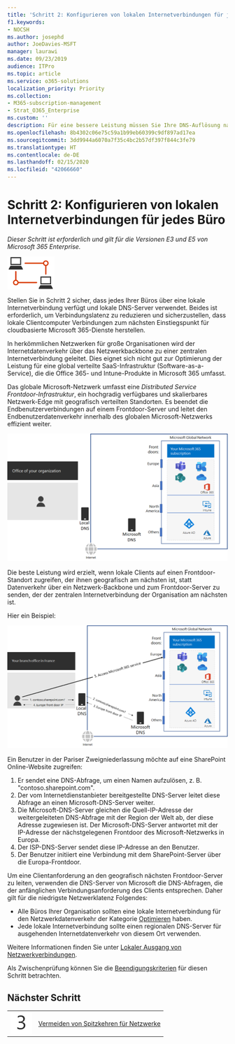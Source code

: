 ```yaml
---
title: 'Schritt 2: Konfigurieren von lokalen Internetverbindungen für jedes Büro'
f1.keywords:
- NOCSH
ms.author: josephd
author: JoeDavies-MSFT
manager: laurawi
ms.date: 09/23/2019
audience: ITPro
ms.topic: article
ms.service: o365-solutions
localization_priority: Priority
ms.collection:
- M365-subscription-management
- Strat_O365_Enterprise
ms.custom: ''
description: Für eine bessere Leistung müssen Sie Ihre DNS-Auflösung nachvollziehen und konfigurieren können.
ms.openlocfilehash: 8b4302c06e75c59a1b99eb60399c9df897ad17ea
ms.sourcegitcommit: 3dd9944a6070a7f35c4bc2b57df397f844c3fe79
ms.translationtype: HT
ms.contentlocale: de-DE
ms.lasthandoff: 02/15/2020
ms.locfileid: "42066660"
---
```

# <a name="step-2-configure-local-internet-connections-for-each-office"></a>Schritt 2: Konfigurieren von lokalen Internetverbindungen für jedes Büro

*Dieser Schritt ist erforderlich und gilt für die Versionen E3 und E5 von Microsoft 365 Enterprise.*

![Phase 1 – Netzwerken](../media/deploy-foundation-infrastructure/networking_icon-small.png)

Stellen Sie in Schritt 2 sicher, dass jedes Ihrer Büros über eine lokale Internetverbindung verfügt und lokale DNS-Server verwendet. Beides ist erforderlich, um Verbindungslatenz zu reduzieren und sicherzustellen, dass lokale Clientcomputer Verbindungen zum nächsten Einstiegspunkt für cloudbasierte Microsoft 365-Dienste herstellen.

In herkömmlichen Netzwerken für große Organisationen wird der Internetdatenverkehr über das Netzwerkbackbone zu einer zentralen Internetverbindung geleitet. Dies eignet sich nicht gut zur Optimierung der Leistung für eine global verteilte SaaS-Infrastruktur (Software-as-a-Service), die die Office 365- und Intune-Produkte in Microsoft 365 umfasst.

Das globale Microsoft-Netzwerk umfasst eine *Distributed Service Frontdoor-Infrastruktur*, ein hochgradig verfügbares und skalierbares Netzwerk-Edge mit geografisch verteilten Standorten. Es beendet die Endbenutzerverbindungen auf einem Frontdoor-Server und leitet den Endbenutzerdatenverkehr innerhalb des globalen Microsoft-Netzwerks effizient weiter.

![Das Globale Microsoft-Netzwerk](../media/networking-dns-resolution-same-location/microsoft-global-network.png)

Die beste Leistung wird erzielt, wenn lokale Clients auf einen Frontdoor-Standort zugreifen, der ihnen geografisch am nächsten ist, statt Datenverkehr über ein Netzwerk-Backbone und zum Frontdoor-Server zu senden, der der zentralen Internetverbindung der Organisation am nächsten ist.

Hier ein Beispiel:

![Beispiel für das Globale Microsoft-Netzwerk](../media/networking-dns-resolution-same-location/microsoft-global-network-example.png)

Ein Benutzer in der Pariser Zweigniederlassung möchte auf eine SharePoint Online-Website zugreifen:

1. Er sendet eine DNS-Abfrage, um einen Namen aufzulösen, z. B. "contoso.sharepoint.com". 
2. Der vom Internetdienstanbieter bereitgestellte DNS-Server leitet diese Abfrage an einen Microsoft-DNS-Server weiter.
3. Die Microsoft-DNS-Server gleichen die Quell-IP-Adresse der weitergeleiteten DNS-Abfrage mit der Region der Welt ab, der diese Adresse zugewiesen ist. Der Microsoft-DNS-Server antwortet mit der IP-Adresse der nächstgelegenen Frontdoor des Microsoft-Netzwerks in Europa.
4. Der ISP-DNS-Server sendet diese IP-Adresse an den Benutzer.
5. Der Benutzer initiiert eine Verbindung mit dem SharePoint-Server über die Europa-Frontdoor.

Um eine Clientanforderung an den geografisch nächsten Frontdoor-Server zu leiten, verwenden die DNS-Server von Microsoft die DNS-Abfragen, die der anfänglichen Verbindungsanforderung des Clients entsprechen. Daher gilt für die niedrigste Netzwerklatenz Folgendes:

- Alle Büros Ihrer Organisation sollten eine lokale Internetverbindung für den Netzwerkdatenverkehr der Kategorie [Optimieren](https://docs.microsoft.com/office365/enterprise/office-365-network-connectivity-principles#new-office-365-endpoint-categories) haben.
- Jede lokale Internetverbindung sollte einen regionalen DNS-Server für ausgehenden Internetdatenverkehr von diesem Ort verwenden.

Weitere Informationen finden Sie unter [Lokaler Ausgang von Netzwerkverbindungen](https://docs.microsoft.com/office365/enterprise/office-365-network-connectivity-principles#egress-network-connections-locally). 

Als Zwischenprüfung können Sie die [Beendigungskriterien](networking-exit-criteria.md#crit-networking-step2) für diesen Schritt betrachten.

## <a name="next-step"></a>Nächster Schritt

|||
|:-------|:-----|
|![Schritt 3](../media/stepnumbers/Step3.png)|[Vermeiden von Spitzkehren für Netzwerke](networking-avoid-network-hairpins.md)|
